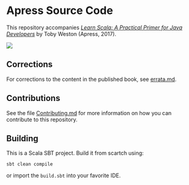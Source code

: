 # Apress Source Code

This repository accompanies [_Learn Scala: A Practical Primer for Java Developers_](http://www.apress.com/gp/book/9781484231074) by Toby Weston (Apress, 2017).

![](https://images.springer.com/sgw/books/medium/9781484231074.jpg)

## Corrections

For corrections to the content in the published book, see [errata.md](errata.md).

## Contributions

See the file [Contributing.md](Contributing.md) for more information on how you can contribute to this repository.

## Building

This is a Scala SBT project. Build it from scartch using:

    sbt clean compile
   
or import the `build.sbt` into your favorite IDE.
